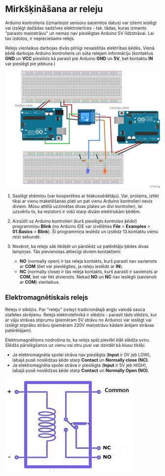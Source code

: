 # Mirkšķināšana ar releju 

Arduino kontrolieris (izmantojot sensoru saņemtos datus) 
var izlemt ieslēgt vai izslēgt dažādas 
sadzīves elektroierīces - tsk. tādas, kuras izmanto "parasto maiņstrāvu"
un nemaz nav pieslēgtas Arduino 5V līdzstrāvai. 
Lai tas izdotos, ir nepieciešams relejs. 

Relejs vienlaikus darbojas divās pilnīgi nesaistītās 
elektrības ķēdēs. Vienā ķēdē darbojas Arduino kontrolieris 
un sūta relejam informāciju (kontaktus **GND** un **VCC** pieslēdz 
kā parasti pie Arduino **GND** un **5V**, bet kontaktu **IN** 
var pieslēgt pie jebkura )

![](BlinkingWithRelay_bb.png)

1. Saslēgt shēmiņu (var kooperēties ar blakussēdētāju). 
   Var, protams, iztikt tikai ar vienu maketēšanas 
   plati un pat vienu Arduino kontrolieri nevis diviem. 
   Mūsu attēlā uzzīmētas divas plates un divi kontrolieri, lai uzsvērtu to, 
   ka rezistors ir vidū starp divām elektriskām ķēdēm. 
2. Aizsūtīt uz Arduino kontrolieri (kurš pieslēgts *kontroles ķēdei*)
   programmiņu **Blink** (no Arduino IDE var izvēlēties 
   **File** > **Examples** > **01.Basics** > **Blink**). 
   Šī programmiņa ieslēdz un izslēdz 13.kontaktu vienu reizi sekundē. 
3. Novērot, ka relejs sāk tikšķēt un pārslēdz uz patērētāju 
   ķēdes divas lampiņas. Tās pievienotas attiecīgi diviem kontaktiem: 
   
   * **NO** (normally open) ir tas 
     releja kontakts, kurš parasti nav savienots ar **COM** (bet var 
     pieslēgties, ja releju ieslēdz ar **IN**). 
   * **NC** (normally close) ir tas releja kontakts, kurš 
     parasti ir savienots ar **COM**, bet var tikt atvienots. 
     Nekad **NO** un **NC** nav ieslēgti (savienoti ar **COM**) vienlaikus.



## Elektromagnētiskais relejs

Relejs ir slēdzis. Par "releju" (*relay*) tradicionālajā angļu valodā sauca 
stafetes skrējienu. Relejs elektrotehnikā ir slēdzis - parasti tāds slēdzis, 
kur ar vāju strāvas stiprumu (piemēram 5V strāvu no Arduino) 
var ieslēgt vai izslēgt stiprāku strāvu (piemēram 220V maiņstrāvu kādam ārējam 
strāvas patērētājam). 

Elektromagnētisms nodrošina to, ka relejs spēj pievilkt klāt slēdža sviru. 
Slēdža pārslēgšanos uz vienu vai otru pusi var dzirdēt kā klusu tikšķi.

* Ja elektromagnēta spolei strāva nav pieslēgta (**Input** ir 0V jeb LOW), labajā pusē noslēdzas 
  ķēde starp **Contact** un **Normally close (NC)**. 
* Ja elektromagnēta spolei strāva ir pieslēgta (**Input** ir 5V jeb HIGH), labajā 
  pusē noslēdzas ķēde starp **Contact** un **Normally Open (NO)**. 


![](relay.png)